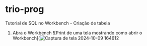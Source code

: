 # trio-prog

Tutorial de SQL no Workbench - Criação de tabela

1. Abra o Workbench
![Print de uma tela mostrando como abrir o Workbench](![Captura de tela 2024-10-09 164612](https://github.com/user-attachments/assets/6ef9a444-3edc-4981-9f2f-38d36a7ae815)
